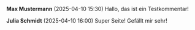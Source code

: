 **Max Mustermann** (2025-04-10 15:30)
Hallo, das ist ein Testkommentar!

**Julia Schmidt** (2025-04-10 16:00)
Super Seite! Gefällt mir sehr!
